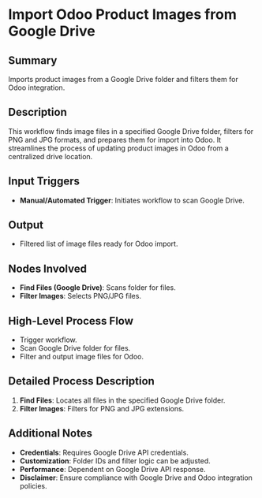 # Import Odoo Product Images from Google Drive

## Summary
Imports product images from a Google Drive folder and filters them for Odoo integration.

## Description
This workflow finds image files in a specified Google Drive folder, filters for PNG and JPG formats, and prepares them for import into Odoo. It streamlines the process of updating product images in Odoo from a centralized drive location.

## Input Triggers
- **Manual/Automated Trigger**: Initiates workflow to scan Google Drive.

## Output
- Filtered list of image files ready for Odoo import.

## Nodes Involved
- **Find Files (Google Drive)**: Scans folder for files.
- **Filter Images**: Selects PNG/JPG files.

## High-Level Process Flow
- Trigger workflow.
- Scan Google Drive folder for files.
- Filter and output image files for Odoo.

## Detailed Process Description
1. **Find Files**: Locates all files in the specified Google Drive folder.
2. **Filter Images**: Filters for PNG and JPG extensions.

## Additional Notes
- **Credentials**: Requires Google Drive API credentials.
- **Customization**: Folder IDs and filter logic can be adjusted.
- **Performance**: Dependent on Google Drive API response.
- **Disclaimer**: Ensure compliance with Google Drive and Odoo integration policies.

